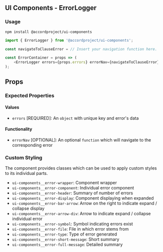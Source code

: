 ## UI Components - ErrorLogger

### Usage

```shell
npm install @accordproject/ui-components
```

```js
import { ErrorLogger } from '@accordproject/ui-components';

const navigateToClauseError = // Insert your navigation function here.

const ErrorContainer = props => (
    <ErrorLogger errors={props.errors} errorNav={navigateToClauseError}/>
);
```

## Props

### Expected Properties

#### Values

- `errors` [REQUIRED]: An `object` with unique key and error's data

#### Functionality

- `errorNav` [OPTIONAL]: An optional `function` which will navigate to the corresponding error

### Custom Styling

The component provides classes which can be used to apply custom styles to its individual parts.

- `ui-components__error-wrapper`: Component wrapper
- `ui-components__error-component`: Individual error component
- `ui-components__error-header`: Summary of number of errors
- `ui-components__error-display`: Component displaying when expanded
- `ui-components__error-bar-arrow`: Arrow on the right to indicate expand / collapse display
- `ui-components__error-arrow-div`: Arrow to indicate expand / collapse individual error
- `ui-components__error-symbol`: Symbol indicating errors exist
- `ui-components__error-file`: File in which error stems from
- `ui-components__error-type`: Type of error generated
- `ui-components__error-short-message`: Short summary
- `ui-components__error-full-message`: Detailed summary